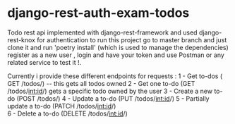 # django-rest-auth-exam-todos
Todo rest api implemented with django-rest-framework and used django-rest-knox for authentication 
to run this project  go to master branch and just clone it and run 'poetry install' (which is used to manage the dependencies) register as a new user ,  login and have your token  and use Postman or any related service to test it !.

Currently i provide these different endpoints for requests : 
1 - Get to-dos (​GET /todos/​) -- this gets all todos owned
2 - Get one to-do (​GET /todos/<int:id>/​) gets a specific todo owned by the user 
3 - Create a new to-do (​POST /todos/​) 
4 - Update a to-do (​PUT /todos/<int:id>/​) 
5 - Partially update a to-do (​PATCH /todos/<int:id>/​)  
6 - Delete a to-do (​DELETE /todos/<int:id>/​)

